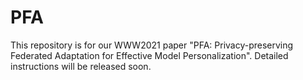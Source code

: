 # PFA
This repository is for our WWW2021 paper "PFA: Privacy-preserving Federated Adaptation for Effective Model Personalization". Detailed instructions will be released soon.
